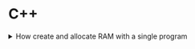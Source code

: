 # C++


<details>
   
<summary> How create and allocate RAM with a single program </summary>

Primitive program to allocate physical RAM on Linux

````
#include <iostream>
#include <cstdlib>
#include <cstring>
#include <thread> // Include this for using sleep

void encrypt(char *data, size_t size, unsigned int key) {
    for (size_t i = 0; i < size; i++) {
        data[i] = data[i] ^ (key & 0xFF);
    }
}

int main() {
    size_t memory_size = 250 * 1024 * 1024; // 250 MB in bytes
    char *memory_block = new char[memory_size];

    if (memory_block == nullptr) {
        std::cout << "Failed to allocate memory." << std::endl;
        return 1;
    }

    // Fill the memory with something to prevent it from being optimized away
    for (size_t i = 0; i < memory_size; i++) {
        memory_block[i] = 0;
    }

    std::cout << "Allocated and using 250 megabytes of memory." << std::endl;

    unsigned int encryption_key = 5234251;
    encrypt(memory_block, memory_size, encryption_key);

    // Continue running in an infinite loop
    while (true) {
        std::this_thread::sleep_for(std::chrono::seconds(1)); // Pause for 1 second
    }

    // We will never reach here, but in a more realistic situation,
    // you would decrypt the memory and free it before exiting
    encrypt(memory_block, memory_size, encryption_key);
    delete[] memory_block;

    return 0;
}
````
Then run `g++ -o ram ram.cpp` and run the program i terminal with `./ram`.

</details>
